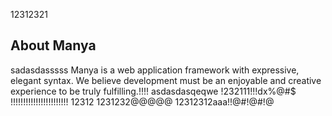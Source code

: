12312321
## About Manya
sadasdasssss
Manya is a web application framework with expressive, elegant syntax. We believe development must be an enjoyable and creative experience to be truly fulfilling.!!!!
asdasdasqeqwe
!232111!!!dx$%#$%@#$
!!!!!!!!!!!!!!!!!!!!!!!
12312
1231232@@@@@
12312312aaa!!@#!@#!@
